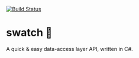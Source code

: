 [![Build Status](https://travis-ci.org/mpaauw/swatch.svg?branch=master)](https://travis-ci.org/mpaauw/swatch)

# swatch :minidisc:
A quick & easy data-access layer API, written in C#. 
